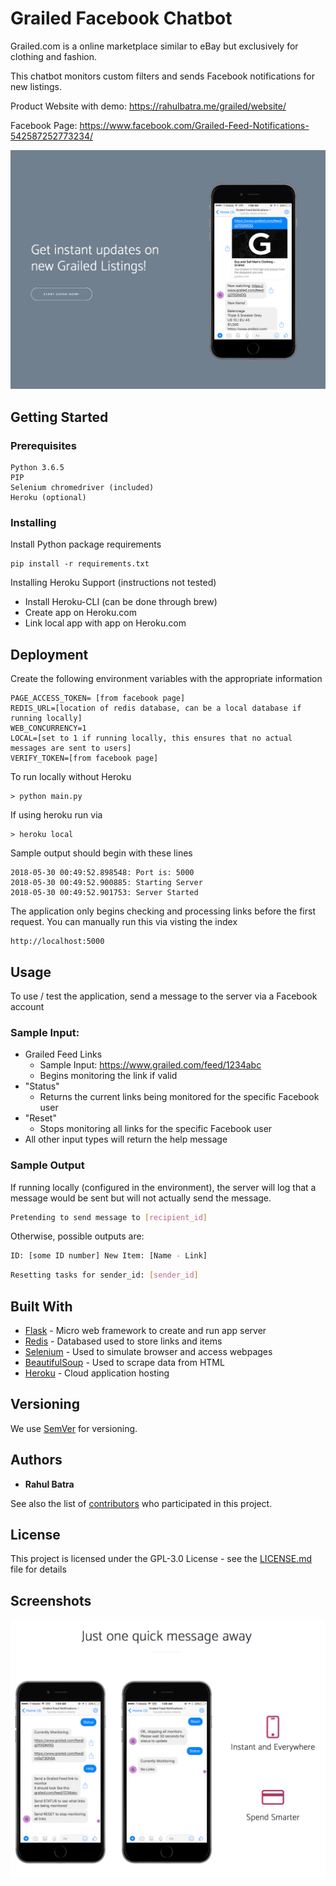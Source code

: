 # Grailed Facebook Chatbot

Grailed.com is a online marketplace similar to eBay but exclusively for clothing and fashion. 

This chatbot monitors custom filters and sends Facebook notifications for new listings.


Product Website with demo: https://rahulbatra.me/grailed/website/

Facebook Page: https://www.facebook.com/Grailed-Feed-Notifications-542587252773234/

![alt-text](example3.png)


## Getting Started


### Prerequisites
 
```
Python 3.6.5
PIP
Selenium chromedriver (included)
Heroku (optional)
```


### Installing


Install Python package requirements 
```
pip install -r requirements.txt
```

Installing Heroku Support (instructions not tested)
- Install Heroku-CLI (can be done through brew)
- Create app on Heroku.com
- Link local app with app on Heroku.com

## Deployment


Create the following environment variables with the appropriate information 
```
PAGE_ACCESS_TOKEN= [from facebook page]
REDIS_URL=[location of redis database, can be a local database if running locally]
WEB_CONCURRENCY=1
LOCAL=[set to 1 if running locally, this ensures that no actual messages are sent to users]
VERIFY_TOKEN=[from facebook page]
```

To run locally without Heroku

```
> python main.py
```


If using heroku run via

```
> heroku local
```

Sample output should begin with these lines


```
2018-05-30 00:49:52.898548: Port is: 5000
2018-05-30 00:49:52.900885: Starting Server
2018-05-30 00:49:52.901753: Server Started
```

The application only begins checking and processing links before the first request. You can manually run this via visting the index
```
http://localhost:5000
```

## Usage

To use / test the application, send a message to the server via a Facebook account

### Sample Input:
* Grailed Feed Links
    * Sample Input: https://www.grailed.com/feed/1234abc
    * Begins monitoring the link if valid
* "Status"
    * Returns the current links being monitored for the specific Facebook user
* "Reset"
    * Stops monitoring all links for the specific Facebook user
* All other input types will return the help message

### Sample Output

If running locally (configured in the environment), the server will log that a message would be sent 
but will not actually send the message.
```bash
Pretending to send message to [recipient_id]
```

Otherwise, possible outputs are:
```bash
ID: [some ID number] New Item: [Name - Link]
```
```bash
Resetting tasks for sender_id: [sender_id]
```




## Built With

* [Flask](http://flask.pocoo.org) - Micro web framework to create and run app server
* [Redis](https://redis.io) - Databased used to store links and items
* [Selenium](https://github.com/SeleniumHQ/selenium) - Used to simulate browser and access webpages
* [BeautifulSoup](https://www.crummy.com/software/BeautifulSoup/) - Used to scrape data from HTML
* [Heroku](https://www.heroku.com/) - Cloud application hosting

## Versioning

We use [SemVer](http://semver.org/) for versioning.

## Authors

* **Rahul Batra** 

See also the list of [contributors](https://github.com/Spyruf/Grailed-Facebook-Chatbot/contributors) who participated in this project.

## License

This project is licensed under the GPL-3.0 License - see the [LICENSE.md](LICENSE.md) file for details



## Screenshots
![alt-text](example2.png)